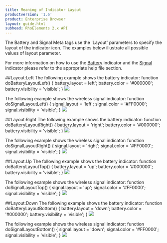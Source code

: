 ```yaml
---
title: Meaning of Indicator Layout
productversion: '1.6'
product: Enterprise Browser
layout: guide.html
subhead: RhoElements 2.x API
---
```


The Battery and Signal Meta tags use the 'Layout' parameters to specify the layout of the indicator icon.  The examples below illustrate all possible values of layout parameter.

For more information on how to use the <a href="../rhoelements/battery">Battery</a> indicator and the <a href="../rhoelements/signal">Signal</a> indicator please refer to the appropriate help file section.

##Layout:Left
The following example shows the battery indicator:
	function doBatteryLayoutLeft()
	{
		battery.layout = left';
		battery.color = '#000000';
		battery.visibility = 'visible';
	}
<img src="/images/indicators/battery_left.PNG">

The following example shows the wireless signal indicator:
	function doSignalLayoutLeft()
	{
		signal.layout = 'left';
		signal.color = '#FF0000';
		signal.visibility = 'visible';
	}
<img src="/images/indicators/signal_left.PNG">

##Layout:Right
The following example shows the battery indicator:
	function doBatteryLayoutRight()
	{
		battery.layout = 'right';
		battery.color = '#000000';
		battery.visibility = 'visible';
	}
<img src="/images/indicators/battery_right.PNG">

The following example shows the wireless signal indicator:
	function doSignalLayoutRight()
	{
		signal.layout = 'right';
		signal.color = '#FF0000';
		signal.visibility = 'visible';
	}
<img src="/images/indicators/signal_right.PNG">

##Layout:Up
The following example shows the battery indicator:
	function doBatteryLayoutTop()
	{
		battery.layout = 'up';
		battery.color = '#000000';
		battery.visibility = 'visible';
	}
<img src="/images/indicators/battery_top.PNG">

The following example shows the wireless signal indicator:
	function doSignalLayoutTop()
	{
		signal.layout = 'up';
		signal.color = '#FF0000';
		signal.visibility = 'visible';
	}
<img src="/images/indicators/signal_top.PNG">
	
##Layout:Down
The following example shows the battery indicator:
	function doBatteryLayoutBottom()
	{
		battery.layout = 'down';
		battery.color = '#000000';
		battery.visibility = 'visible';
	}
<img src="/images/indicators/battery_bottom.PNG">

The following example shows the wireless signal indicator:
	function doSignalLayoutBottom()
	{
		signal.layout = 'down';
		signal.color = '#FF0000';
		signal.visibility = 'visible';
	}
<img src="/images/indicators/signal_bottom.PNG">
	



